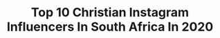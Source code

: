 ---
title: Top 10 Christian Instagram Influencers In South Africa In 2020
description: >-
  Find top christian Instagram influencers in South Africa in 2020. Most popular hashtags: #bible #capetown #god #southafrica.
platform: Instagram
profiles:
  - username: "heartofhorton"
    fullname: >-
      Cassie Horton
    location: "South Africa"
    followers: 3773
    engagement: 1329
    commentsToLikes: 0.029168
    id: ck0vvm3axpq0g0i19nx2og7sz
    verified: false
    hashtags: "#birthdayboy, #wizardingworldofharrypotter, #dreamvacation, #ocean"
  - username: "aaron.borrill"
    fullname: >-
      Aaron Borrill
    location: "South Africa"
    followers: 20557
    engagement: 204
    commentsToLikes: 0.029059
    id: ck5hryftwvp1e0i11ym85rap4
    verified: false
    hashtags: "#noexcuses, #blacksheepcycling, #squirtlube, #wedopalta"
  - username: "alwynuys"
    fullname: >-
      Alwyn Uys
    location: "South Africa"
    followers: 13384
    engagement: 666
    commentsToLikes: 0.069614
    id: ck6ue92jdpj2m0j71uc1bfje4
    verified: false
    hashtags: "#tacklingcancer, #winning, #versussocks, #ironmantraining"
  - username: "kgothiiman"
    fullname: >-
      KGOTHI "IMAN" DITHEBE
    location: "South Africa"
    followers: 63625
    engagement: 1273
    commentsToLikes: 0.014796
    id: ck14hvzjacemg0i19n7itts8h
    verified: false
    hashtags: "#kgothiforhumanity, #fashionmodel, #billboard, #leaveyourmark"
  - username: "leilaaigbedion"
    fullname: >-
      Leila Onome Aigbedion🇳🇬🇳🇱
    location: "South Africa"
    followers: 23391
    engagement: 508
    commentsToLikes: 0.032716
    id: ck13aca8dpo460i19y5v8qx1r
    verified: false
    hashtags: "#melanin, #protectivestyles, #womanofgpd, #coronadrama"
  - username: "marcellebosman"
    fullname: >-
      Marcelle Bosman
    location: "South Africa"
    followers: 6669
    engagement: 1843
    commentsToLikes: 0.004366
    id: ck6u39j6xwij20j71w1ba8dxr
    verified: false
    hashtags: "#greenpoint, #showtime, #photolover, #disnieplastieknie"
  - username: "jesseleepeterson"
    fullname: >-
      Rev. Jesse Lee Peterson
    location: "South Africa"
    followers: 36123
    engagement: 196
    commentsToLikes: 0.097478
    id: ck0w414mfw9rv0i19as7suven
    verified: true
    hashtags: "#chinesevirus, #wild, #christian, #lgbtq"
  - username: "naazilaher_"
    fullname: >-
      Naazi Laher
    location: "South Africa"
    followers: 4283
    engagement: 589
    commentsToLikes: 0.082828
    id: ck14ijxphfs940i19ugaex2c1
    verified: false
    hashtags: "#blackandwhitephotography, #summerlove, #siberiancat, #hazeleyes"
  - username: "mikearemu"
    fullname: >-
      King Mike Aremu
    location: "South Africa"
    followers: 47532
    engagement: 129
    commentsToLikes: 0.030294
    id: ck5c9rc4ebyuc0i11393f5rkr
    verified: true
    hashtags: "#gospel, #worship, #prayer, #pastor"
  - username: "reformedbychrist"
    fullname: >-
      Marnus & Jacques Stadler
    location: "South Africa"
    followers: 131450
    engagement: 266
    commentsToLikes: 0.027551
    id: ck0vwotrluusl0i19kw5ccgp7
    verified: false
    hashtags: "#godisgreat, #faith, #sermon, #verseoftheday"
---